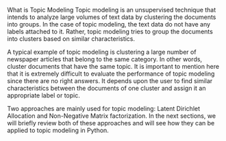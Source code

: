 What is Topic Modeling
Topic modeling is an unsupervised technique that intends to analyze large volumes of text data by clustering the documents into groups. In the case of topic modeling, the text data do not have any labels attached to it. Rather, topic modeling tries to group the documents into clusters based on similar characteristics.

A typical example of topic modeling is clustering a large number of newspaper articles that belong to the same category. In other words, cluster documents that have the same topic. It is important to mention here that it is extremely difficult to evaluate the performance of topic modeling since there are no right answers. It depends upon the user to find similar characteristics between the documents of one cluster and assign it an appropriate label or topic.

Two approaches are mainly used for topic modeling: Latent Dirichlet Allocation and Non-Negative Matrix factorization. In the next sections, we will briefly review both of these approaches and will see how they can be applied to topic modeling in Python.

